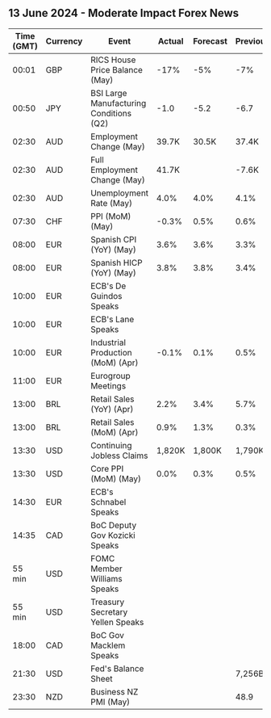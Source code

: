 ## 13 June 2024 - Moderate Impact Forex News

| Time (GMT) | Currency | Event | Actual | Forecast | Previous |
|------|----------|-------|--------|----------|----------|
| 00:01 | GBP | RICS House Price Balance (May) | -17% | -5% | -7% |
| 00:50 | JPY | BSI Large Manufacturing Conditions (Q2) | -1.0 | -5.2 | -6.7 |
| 02:30 | AUD | Employment Change (May) | 39.7K | 30.5K | 37.4K |
| 02:30 | AUD | Full Employment Change (May) | 41.7K |  | -7.6K |
| 02:30 | AUD | Unemployment Rate (May) | 4.0% | 4.0% | 4.1% |
| 07:30 | CHF | PPI (MoM) (May) | -0.3% | 0.5% | 0.6% |
| 08:00 | EUR | Spanish CPI (YoY) (May) | 3.6% | 3.6% | 3.3% |
| 08:00 | EUR | Spanish HICP (YoY) (May) | 3.8% | 3.8% | 3.4% |
| 10:00 | EUR | ECB's De Guindos Speaks |  |  |  |
| 10:00 | EUR | ECB's Lane Speaks |  |  |  |
| 10:00 | EUR | Industrial Production (MoM) (Apr) | -0.1% | 0.1% | 0.5% |
| 11:00 | EUR | Eurogroup Meetings |  |  |  |
| 13:00 | BRL | Retail Sales (YoY) (Apr) | 2.2% | 3.4% | 5.7% |
| 13:00 | BRL | Retail Sales (MoM) (Apr) | 0.9% | 1.3% | 0.3% |
| 13:30 | USD | Continuing Jobless Claims | 1,820K | 1,800K | 1,790K |
| 13:30 | USD | Core PPI (MoM) (May) | 0.0% | 0.3% | 0.5% |
| 14:30 | EUR | ECB's Schnabel Speaks |  |  |  |
| 14:35 | CAD | BoC Deputy Gov Kozicki Speaks |  |  |  |
| 55 min | USD | FOMC Member Williams Speaks |  |  |  |
| 55 min | USD | Treasury Secretary Yellen Speaks |  |  |  |
| 18:00 | CAD | BoC Gov Macklem Speaks |  |  |  |
| 21:30 | USD | Fed's Balance Sheet |  |  | 7,256B |
| 23:30 | NZD | Business NZ PMI (May) |  |  | 48.9 |
